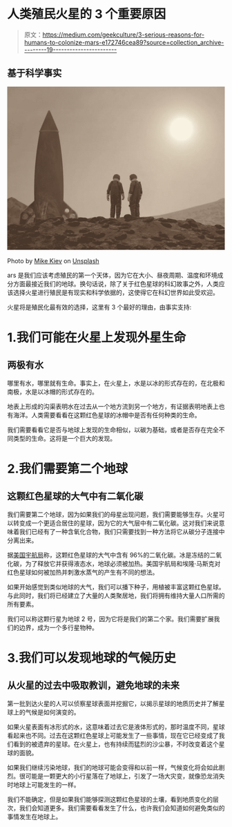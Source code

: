 # 人类殖民火星的 3 个重要原因

> 原文：<https://medium.com/geekculture/3-serious-reasons-for-humans-to-colonize-mars-e172746cea89?source=collection_archive---------19----------------------->

## 基于科学事实

![](img/e56c3d211c886b1c6d34c8d27ea94127.png)

Photo by [Mike Kiev](https://unsplash.com/@mike_kiev?utm_source=unsplash&utm_medium=referral&utm_content=creditCopyText) on [Unsplash](https://unsplash.com/s/photos/mars?utm_source=unsplash&utm_medium=referral&utm_content=creditCopyText)

ars 是我们应该考虑殖民的第一个天体，因为它在大小、昼夜周期、温度和环境成分方面最接近我们的地球。换句话说，除了关于红色星球的科幻故事之外，人类应该选择火星进行殖民是有现实和科学依据的，这使得它在科幻世界如此受欢迎。

火星将是殖民化最有效的选择，这里有 3 个最好的理由，由事实支持:

# 1.我们可能在火星上发现外星生命

## 两极有水

哪里有水，哪里就有生命。事实上，在火星上，水是以冰的形式存在的，在北极和南极，水是以冰帽的形式存在的。

地表上形成的沟渠表明水在过去从一个地方流到另一个地方，有证据表明地表上也有海洋。人类需要看看在这颗红色星球的冰帽中是否有任何种类的生命。

我们需要看看它是否与地球上发现的生命相似，以碳为基础，或者是否存在完全不同类型的生命。这将是一个巨大的发现。

# 2.我们需要第二个地球

## 这颗红色星球的大气中有二氧化碳

我们需要第二个地球，因为如果我们的母星出现问题，我们需要能够生存。火星可以转变成一个更适合居住的星球，因为它的大气层中有二氧化碳。这对我们来说意味着我们已经有了一种含氧化合物，我们只需要找到一种方法将它从碳分子连接中分离出来。

据[美国宇航局](https://www.nasa.gov/press-release/nasa-s-perseverance-mars-rover-extracts-first-oxygen-from-red-planet)称，这颗红色星球的大气中含有 96%的二氧化碳。冰是冻结的二氧化碳，为了释放它并获得液态水，地球必须被加热。美国宇航局和埃隆·马斯克对红色星球如何被加热并刺激水蒸气的产生有不同的想法。

如果开始感觉到类似地球的大气，我们可以播下种子，用植被丰富这颗红色星球。与此同时，我们将已经建立了大量的人类聚居地，我们将拥有维持大量人口所需的所有要素。

我们可以称这颗行星为地球 2 号，因为它将是我们的第二个家。我们需要扩展我们的边界，成为一个多行星物种。

# 3.我们可以发现地球的气候历史

## 从火星的过去中吸取教训，避免地球的未来

第一批到达火星的人可以侦察星球表面并挖掘它，以揭示星球的地质历史并了解星球上的气候是如何演变的。

如果火星表面有冰形式的水，这意味着过去它是液体形式的，那时温度不同，星球看起来也不同。过去在这颗红色星球上可能发生了一些事情，现在它已经变成了我们看到的被遗弃的星球。在火星上，也有持续而猛烈的沙尘暴，不时改变着这个星球的面貌。

如果我们继续污染地球，我们的地球可能会变得和以前一样，气候变化将会如此剧烈。很可能是一颗更大的小行星落在了地球上，引发了一场大灾变，就像恐龙消失时地球上可能发生的一样。

我们不能确定，但是如果我们能够探测这颗红色星球的土壤，看到地质变化的层次，我们会知道更多。我们需要看看发生了什么，也许我们会知道如何避免类似的事情发生在地球上。